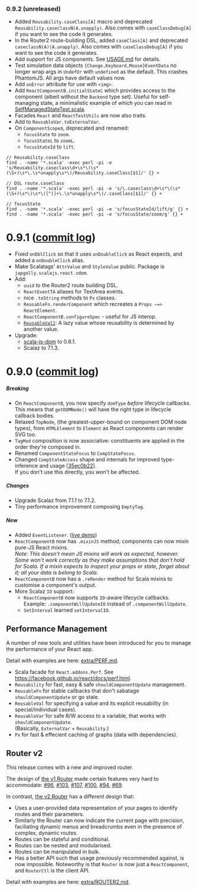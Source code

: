 ### 0.9.2 (unreleased)

* Added `Reusability.caseClass[A]` macro and deprecated `Reusability.caseclassN(A.unapply)`.
  Also comes with `caseClassDebug[A]` if you want to see the code it generates.
* In the Router2 route-building DSL, added `caseClass[A]` and deprecated `caseclassN(A)(A.unapply)`.
  Also comes with `caseClassDebug[A]` if you want to see the code it generates.
* Add support for JS components.
  See [USAGE.md](USAGE.md#using-js-components) for details.
* Test simulation data objects `{Change,Keyboard,Mouse}EventData` no longer wrap
  args in `UndefOr` with `undefined` as the default. This crashes PhantomJS.
  All args have default values now.
* Add `onError` attribute for use with `<img>`.
* Add `ReactComponentB.initialStateC` which provides access to the component (albeit without the `Backend` type set).
  Useful for self-managing state, a minimalistic example of which you can read in
  [SelfManagedStateTest.scala](../test/src/test/scala/japgolly/scalajs/react/SelfManagedStateTest.scala).
* Facades `React` and `ReactTestUtils` are now also traits.
* Add to `ReusableVar.toExternalVar`.
* On `ComponentScope`s, deprecated and renamed:
  * `focusState` to `zoom`.
  * `focusStateL` to `zoomL`.
  * `focusStateId` to `lift`.

```
// Reusability.caseClass
find . -name '*.scala' -exec perl -pi -e 's/Reusability.caseclass\d+\s*\(\s*(\S+)\s*\.\s*unapply\s*\)/Reusability.caseClass[$1]/' {} +

// DSL route.caseClass
find . -name '*.scala' -exec perl -pi -e 's/\.caseclass\d+\s*\(\s*(\S+)\s*\)\s*\([^)]+\.\s*unapply\s*\)/.caseClass[$1]/' {} +

// focusState
find . -name '*.scala' -exec perl -pi -e 's/focusStateId/lift/g' {} +
find . -name '*.scala' -exec perl -pi -e 's/focusState/zoom/g' {} +
```


# 0.9.1 ([commit log](https://github.com/japgolly/scalajs-react/compare/v0.9.0...v0.9.1))

* Fixed `onDblClick` so that it uses `onDoubleClick` as React expects, and
  added a `onDoubleClick` alias.
* Make Scalatags' `AttrValue` and `StyleValue` public. Package is `japgolly.scalajs.react.vdom`.
* Add:
  * `uuid` to the Router2 route building DSL.
  * `ReactEventTA` aliases for TextArea events.
  * nice `.toString` methods to `Px` classes.
  * `ReusableFn.renderComponent` which recreates a `Props ~=> ReactElement`.
  * `ReactComponentB.configureSpec` - useful for JS interop.
  * [`ReusableVal2`](../extra/PERF.md#reusableval2): A lazy value whose reusability is determined by another value.
* Upgrade:
  * [scala-js-dom](https://github.com/scala-js/scala-js-dom) to 0.8.1.
  * Scalaz to 7.1.3.


# 0.9.0 ([commit log](https://github.com/japgolly/scalajs-react/compare/v0.8.4...v0.9.0))

##### Breaking
* On `ReactComponentB`, you now specify `domType` *before* lifecycle callbacks.
  This means that `getDOMNode()` will have the right type in lifecycle callback bodies.
* Relaxed `TopNode`, (the greatest-upper-bound on component DOM node types), from `HTMLElement` to `Element` as React components can render SVG too.
* `TagMod` composition is now associative: constituents are applied in the order they're composed in.
* Renamed `ComponentStateFocus` to `CompStateFocus`.
* Changed `CompStateAccess` shape and internals for improved type-inference and usage [[35ec0b22](https://github.com/japgolly/scalajs-react/commit/35ec0b22dc8790d4966895d84d2ac7accb457a6b)].
  <br>If you don't use this directly, you won't be affected.

##### Changes
* Upgrade Scalaz from 7.1.1 to 7.1.2.
* Tiny performance improvement composing `EmptyTag`.

##### New
* Added `EventListener`. ([live demo](https://japgolly.github.io/scalajs-react/#examples/event-listener))
* `ReactComponentB` now has `.mixinJS` method; components can now mixin pure-JS React mixins.
  <br>*Note: This doesn't mean JS mixins will work as expected, however.
  Some won't work correctly as they make assumptions that don't hold for Scala.
  If a mixin expects to inspect your props or state, forget about it; all your data is belong to Scala.*
* `ReactComponentB` now has a `.reRender` method for Scala mixins to customise a component's output.
* More Scalaz `IO` support:
  * `ReactComponentB` now supports `IO`-aware lifecycle callbacks.
    <br>Example: `.componentWillUpdateIO` instead of `.componentWillUpdate`.
  * `SetInterval` learned `setIntervalIO`.

## Performance Management
A number of new tools and utilities have been introduced for you to manage the performance of your React app.

Detail with examples are here: [extra/PERF.md](../extra/PERF.md).

* Scala facade for `React.addons.Perf`. See https://facebook.github.io/react/docs/perf.html.
* `Reusability` for fast, easy & safe `shouldComponentUpdate` management.
* `ReusableFn` for stable callbacks that don't sabatage `shouldComponentUpdate` or go stale.
* `ReusableVal` for specifying a value and its explicit reusability (in special/individual cases).
* `ReusableVar` for safe R/W access to a variable, that works with `shouldComponentUpdate`.
  <br>(Basically, `ExternalVar` + `Reusability`.)
* `Px` for fast & effecient caching of graphs (data with dependencies).

## Router v2

This release comes with a new and improved router.

The design of [the v1 Router](../extra/ROUTER.md)
made certain features very hard to accommodate:
[#96](https://github.com/japgolly/scalajs-react/issues/96),
[#103](https://github.com/japgolly/scalajs-react/issues/103),
[#107](https://github.com/japgolly/scalajs-react/issues/107),
[#100](https://github.com/japgolly/scalajs-react/issues/100),
[#94](https://github.com/japgolly/scalajs-react/issues/94),
[#69](https://github.com/japgolly/scalajs-react/issues/69).

In contrast, [the v2 Router](../extra/ROUTER2.md) has a different design that:

* Uses a user-provided data representation of your pages to identify routes and their parameters.
* Similarly the Router can now indicate the current page with precision, faciliating dynamic menus and breadcrumbs even in the presence of complex, dynamic routes.
* Routes can be stateful and conditional.
* Routes can be nested and modularised.
* Routes can be manipulated in bulk.
* Has a better API such that usage previously recommended against, is now impossible. Noteworthy is that `Router` is now just a `ReactComponent`, and `RouterCtl` is the client API.

Detail with examples are here: [extra/ROUTER2.md](../extra/ROUTER2.md).
